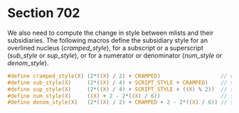 # Section 702

We also need to compute the change in style between mlists and their subsidiaries.
The following macros define the subsidiary style for an overlined nucleus (*cramped_style*), for a subscript or a superscript (*sub_style* or *sup_style*), or for a numerator or denominator (*num_style* or *denom_style*).

```c include/texmath.h
#define cramped_style(X) (2*((X) / 2) + CRAMPED)                   // cramp the style
#define sub_style(X)     (2*((X) / 4) + SCRIPT_STYLE + CRAMPED)    // smaller and cramped
#define sup_style(X)     (2*((X) / 4) + SCRIPT_STYLE + ((X) % 2))  // smaller
#define num_style(X)     ((X) + 2 - 2*((X) / 6))                   // smaller unless already script-script
#define denom_style(X)   (2*((X) / 2) + CRAMPED + 2 - 2*((X) / 6)) // smaller, cramped
```
